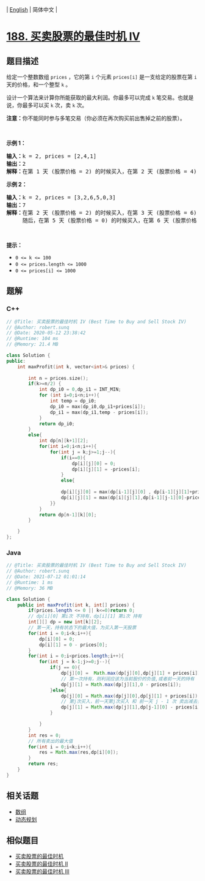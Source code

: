 
| [English](README_EN.md) | 简体中文 |

# [188. 买卖股票的最佳时机 IV](https://leetcode.cn//problems/best-time-to-buy-and-sell-stock-iv/)

## 题目描述

<p>给定一个整数数组&nbsp;<code>prices</code> ，它的第<em> </em><code>i</code> 个元素&nbsp;<code>prices[i]</code> 是一支给定的股票在第 <code>i</code><em> </em>天的价格，和一个整型 <code>k</code> 。</p>

<p>设计一个算法来计算你所能获取的最大利润。你最多可以完成 <code>k</code> 笔交易。也就是说，你最多可以买 <code>k</code> 次，卖 <code>k</code> 次。</p>

<p><strong>注意：</strong>你不能同时参与多笔交易（你必须在再次购买前出售掉之前的股票）。</p>

<p>&nbsp;</p>

<p><strong class="example">示例 1：</strong></p>

<pre>
<strong>输入：</strong>k = 2, prices = [2,4,1]
<strong>输出：</strong>2
<strong>解释：</strong>在第 1 天 (股票价格 = 2) 的时候买入，在第 2 天 (股票价格 = 4) 的时候卖出，这笔交易所能获得利润 = 4-2 = 2 。</pre>

<p><strong class="example">示例 2：</strong></p>

<pre>
<strong>输入：</strong>k = 2, prices = [3,2,6,5,0,3]
<strong>输出：</strong>7
<strong>解释：</strong>在第 2 天 (股票价格 = 2) 的时候买入，在第 3 天 (股票价格 = 6) 的时候卖出, 这笔交易所能获得利润 = 6-2 = 4 。
     随后，在第 5 天 (股票价格 = 0) 的时候买入，在第 6 天 (股票价格 = 3) 的时候卖出, 这笔交易所能获得利润 = 3-0 = 3 。</pre>

<p>&nbsp;</p>

<p><strong>提示：</strong></p>

<ul>
	<li><code>0 &lt;= k &lt;= 100</code></li>
	<li><code>0 &lt;= prices.length &lt;= 1000</code></li>
	<li><code>0 &lt;= prices[i] &lt;= 1000</code></li>
</ul>


## 题解


### C++

```C++
// @Title: 买卖股票的最佳时机 IV (Best Time to Buy and Sell Stock IV)
// @Author: robert.sunq
// @Date: 2020-05-12 23:38:42
// @Runtime: 104 ms
// @Memory: 21.4 MB

class Solution {
public:
    int maxProfit(int k, vector<int>& prices) {
        
        int n = prices.size();
        if(k>=n/2) {
            int dp_i0 = 0,dp_i1 = INT_MIN;
            for (int i=0;i<n;i++){
                int temp = dp_i0;
                dp_i0 = max(dp_i0,dp_i1+prices[i]);
                dp_i1 = max(dp_i1,temp - prices[i]);
            }
            return dp_i0;
        }
        else{
            int dp[n][k+1][2];
            for(int i=0;i<n;i++){
                for(int j = k;j>=1;j--){
                    if(i==0){
                        dp[i][j][0] = 0;
                        dp[i][j][1] = -prices[i];
                    }
                    else{
                    
                    dp[i][j][0] = max(dp[i-1][j][0] , dp[i-1][j][1]+prices[i]);
                    dp[i][j][1] = max(dp[i][j][1],dp[i-1][j-1][0]-prices[i]);
                }}
            }
            return dp[n-1][k][0];
        }

    }
};
```



### Java

```Java
// @Title: 买卖股票的最佳时机 IV (Best Time to Buy and Sell Stock IV)
// @Author: robert.sunq
// @Date: 2021-07-12 01:01:14
// @Runtime: 1 ms
// @Memory: 36 MB

class Solution {
    public int maxProfit(int k, int[] prices) {
        if(prices.length <= 0 || k<=0)return 0;
        // dp[i][0] 第i次 不持有，dp[i][1] 第i次 持有
        int[][] dp = new int[k][2];
        // 第一天，持有状态下的最大值，为买入第一天股票
        for(int i = 0;i<k;i++){
            dp[i][0] = 0;
            dp[i][1] = 0 - prices[0];
        }
        for(int i = 0;i<prices.length;i++){
            for(int j = k-1;j>=0;j--){
                if(j == 0){
                    dp[j][0] =  Math.max(dp[j][0],dp[j][1] + prices[i]);
                    // 第一次持有，则利润应该为当前股价的负值,或者前一天的持有
                    dp[j][1] = Math.max(dp[j][1],0 - prices[i]);
                }else{
                    dp[j][0] = Math.max(dp[j][0],dp[j][1] + prices[i]);
                    // 第j次买入，前一天第j次买入 和 前一天 j - 1 次 卖出减去当前票价的最大值
                    dp[j][1] = Math.max(dp[j][1],dp[j-1][0] - prices[i]);
                }

            }
        }
        int res = 0;
        // 所有卖出的最大值
        for(int i = 0;i<k;i++){
            res = Math.max(res,dp[i][0]);
        }
        return res;
    }
}
```



## 相关话题

- [数组](https://leetcode.cn//tag/array)
- [动态规划](https://leetcode.cn//tag/dynamic-programming)

## 相似题目


- [买卖股票的最佳时机](../best-time-to-buy-and-sell-stock/README.md)
- [买卖股票的最佳时机 II](../best-time-to-buy-and-sell-stock-ii/README.md)
- [买卖股票的最佳时机 III](../best-time-to-buy-and-sell-stock-iii/README.md)
